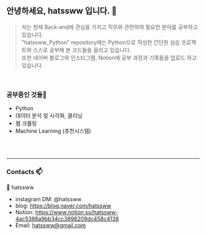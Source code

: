 ## 안녕하세요, hatssww 입니다. 👋

> 저는 현재 Back-end에 관심을 가지고 직무와 관련하여 필요한 분야를 공부하고 있습니다.<br>
> "hatssww_Python" repository에는 Python으로 작성한 간단한 실습 프로젝트와 스스로 공부해 본 코드들을 올리고 있습니다.<br>
> 또한 네이버 블로그와 인스타그램, Notion에 공부 과정과 기록들을 업로드 하고 있습니다.
<br>

### 공부중인 것들🌱

* Python
* 데이터 분석 및 시각화, 클리닝
* 웹 크롤링
* Machine Learning (추천시스템)
<br>
</br>

---

### Contacts 📫

👤 hatssww
* instagram DM: @hatssww
* blog: https://blog.naver.com/hatssww
* Notion: https://www.notion.so/hatssww-4ac5388a9bb34cc3898209dc458c4138
* Email: hatssww@gmail.com

<!--
**hatssww/hatssww** is a ✨ _special_ ✨ repository because its `README.md` (this file) appears on your GitHub profile.

Here are some ideas to get you started:

- 🔭 I’m currently working on ...
- 🌱 I’m currently learning ...
- 👯 I’m looking to collaborate on ...
- 🤔 I’m looking for help with ...
- 💬 Ask me about ...
- 📫 How to reach me: ...
- 😄 Pronouns: ...
- ⚡ Fun fact: ...
-->
